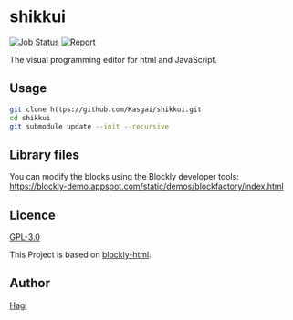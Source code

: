# shikkui

[![Job Status](https://inspecode.rocro.com/badges/github.com/Kasgai/shikkui/status?token=mSb8s64PV9KYgq5Wot8ExSduaJwNFFge6bdHkukL3FU&branch=firebase)](https://inspecode.rocro.com/jobs/github.com/Kasgai/shikkui/latest?completed=true&branch=firebase)
[![Report](https://inspecode.rocro.com/badges/github.com/Kasgai/shikkui/report?token=mSb8s64PV9KYgq5Wot8ExSduaJwNFFge6bdHkukL3FU&branch=firebase)](https://inspecode.rocro.com/reports/github.com/Kasgai/shikkui/branch/firebase/summary)

The visual programming editor for html and JavaScript.

## Usage

```sh
git clone https://github.com/Kasgai/shikkui.git
cd shikkui
git submodule update --init --recursive
```

## Library files

You can modify the blocks using the Blockly developer tools: 
https://blockly-demo.appspot.com/static/demos/blockfactory/index.html

## Licence

[GPL-3.0](https://github.com/Kasgai/shikkui/blob/firebase/LICENSE)

This Project is based on [blockly-html](https://github.com/bwinf/blockly-html).

## Author

[Hagi](https://github.com/iPolyomino)

